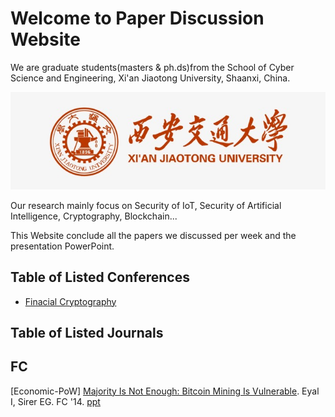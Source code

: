 # Welcome to Paper Discussion Website

We are graduate students(masters & ph.ds)from the School of Cyber Science and Engineering, Xi'an Jiaotong University, Shaanxi, China.

![](/photo/u=1142259177,1217762836&fm=26&gp=0.jpg)



Our research mainly focus on Security of IoT, Security of Artificial Intelligence, Cryptography, Blockchain...



This Website conclude all the papers we discussed per week and the presentation PowerPoint.

## Table of Listed Conferences

- [Finacial Cryptography](#fc)









## Table of Listed Journals





## FC

[Economic-PoW] [Majority Is Not Enough: Bitcoin Mining Is Vulnerable](https://arxiv.org/pdf/1311.0243). Eyal I, Sirer EG. FC '14.  [ppt](PowerPoint\MajorityisnotEnough.pdf) 
